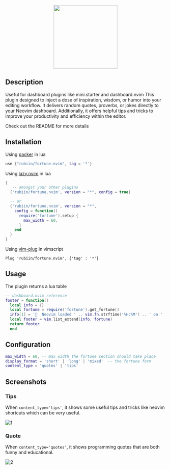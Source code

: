 <p align="center"><img src="https://i.imgur.com/kLSKkcS.png" height=200 /></p>

## Description

Useful for dashboard plugins like mini.starter and dashboard.nvim
This plugin designed to inject a dose of inspiration, wisdom, or humor into your editing workflow. It delivers random quotes, proverbs, or jokes directly to your Neovim dashboard. Additionally, it offers helpful tips and tricks to improve your productivity and efficiency within the editor.

Check out the README for more details

## Installation

Using [packer](https://github.com/wbthomason/packer.nvim) in lua

```lua
use {"rubiin/fortune.nvim", tag = '*'}
```

Using [lazy.nvim](https://github.com/folke/lazy.nvim) in lua

```lua
{
   -- amongst your other plugins
  {'rubiin/fortune.nvim', version = "*", config = true}

  -- or
  {'rubiin/fortune.nvim', version = "*",
    config = function()
      require('fortune').setup {
        max_width = 60,
      }
    end
  }
}
```

Using [vim-plug](https://github.com/junegunn/vim-plug) in vimscript

```vim
Plug 'rubiin/fortune.nvim', {'tag' : '*'}
```

## Usage

The plugin returns a lua table

```lua
-- dashboard.nvim reference
footer = function()
  local info = {}
  local fortune = require('fortune').get_fortune()
  info[1] = '  Neovim loaded ' .. vim.fn.strftime('%H:%M') .. ' on ' .. vim.fn.strftime('%d/%m/%Y') .. ' '
  local footer = vim.list_extend(info, fortune)
  return footer
  end

```

## Configuration

```lua
max_width = 60, -- max width the fortune section should take place
display_format = 'short' | 'long' | 'mixed'  -- the fortune form
content_type = 'quotes' | 'tips'
```

## Screenshots

### Tips

When `content_type='tips'`, it shows some useful tips and tricks like neovim shortcuts which can be very useful.

![1](https://i.imgur.com/f8CvAso.png)

### Quote

When `content_type='quotes'`, it shows programming quotes that are both funny and educational.

![2](https://i.imgur.com/Zi0Gr2n.png)
